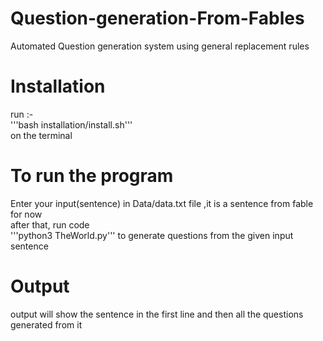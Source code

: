 # Question-generation-From-Fables
Automated Question generation system using general replacement rules
# Installation
run :-<br/>
  '''bash installation/install.sh'''<br/>
on the terminal <br/>

# To run the program
Enter your input(sentence) in Data/data.txt file ,it is a sentence from fable for now<br/>
after that, run code <br/>
'''python3 TheWorld.py''' to generate questions from the given input sentence<br/>

# Output
output will show the sentence in the first line and then all the questions generated from it
